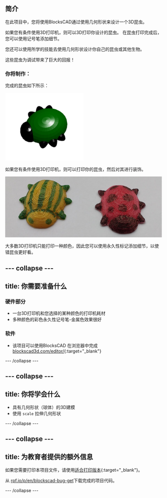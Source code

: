 ## 简介

在此项目中，您将使用BlocksCAD通过使用几何形状来设计一个3D昆虫。

如果您有条件使用3D打印机，则可以3D打印你设计的昆虫。 在昆虫打印完成后，您可以使用记号笔添加细节。

您还可以使用所学的技能去使用几何形状设计你自己的昆虫或其他生物。

这些昆虫为调试带来了巨大的回报！

### 你将制作：

完成的昆虫如下所示：

![截屏](images/bug-complete.png)

如果您有条件使用3D打印机，则可以打印你的昆虫，然后对其进行装饰。

![完成项目](images/bug-showcase.png)

大多数3D打印机只能打印一种颜色，因此您可以使用永久性标记添加细节，以使错昆虫更好看。

--- collapse ---
---
title: 你需要准备什么
---

### 硬件部分

+ 一台3D打印机和您选择的某种颜色的打印机耗材
+ 多种颜色的彩色永久性记号笔-金属色效果很好

### 软件

+ 该项目可以使用BlocksCAD 在浏览器中完成 [blockscad3d.com/editor/](https://www.blockscad3d.com/editor){:target="_blank"}

--- /collapse ---

--- collapse ---
---
title: 你将学会什么
---

+ 具有几何形状（球体）的3D建模
+ 使用 `scale` 拉伸几何形状

--- /collapse ---

--- collapse ---
---
title: 为教育者提供的额外信息
---

如果您需要打印本项目文件，请使用[适合打印版本](https://projects.raspberrypi.org/en/projects/blockscad-bug/print){:target="_blank"}。

从 [rpf.io/p/en/blockscad-bug-get](http://rpf.io/p/en/blockscad-bug-get)下载完成的项目代码。

--- /collapse ---
